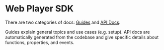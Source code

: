 # Web Player SDK

There are two categories of docs: [Guides](https://sdk.uiza.io/docs/v4/website/tutorial-Advance%20Embed%20Code.html) and [API Docs](https://sdk.uiza.io/docs/v4/website/index.html).

Guides explain general topics and use cases \(e.g. setup\). API docs are automatically generated from the codebase and give specific details about functions, properties, and events.

